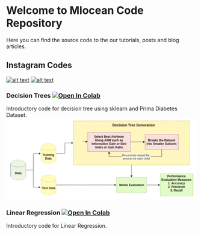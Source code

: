 # Welcome to Mlocean Code Repository
Here you can find the source code to the our tutorials, posts and blog articles.
## Instagram Codes
[![alt text][1.1]][1]
[![alt text][2.1]][2]

[1.1]: http://i.imgur.com/wWzX9uB.png (twitter icon without padding)
[2.1]: https://i.imgur.com/SrYS9Ju.png

[1]: http://www.twitter.com/ml_ocean
[2]: https://www.instagram.com/ml_ocean/

### Decision Trees [![Open In Colab](https://colab.research.google.com/assets/colab-badge.svg)](https://colab.research.google.com/github/mlocean/instagram-codes/blob/master/decisiontrees.ipynb)
Introductory code for decision tree using sklearn and Prima Diabetes Dataset.
![variational autoencoder](imgs/decisiontree.png)
### Linear Regression [![Open In Colab](https://colab.research.google.com/assets/colab-badge.svg)](https://colab.research.google.com/github/mlocean/instagram-codes/blob/master/linearregression.ipynb)
Introductory code for Linear Regression.




